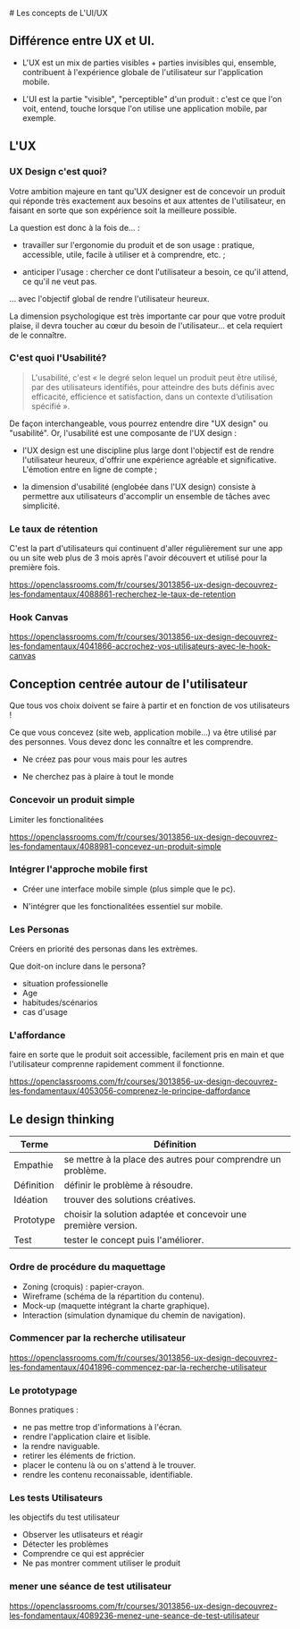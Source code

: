# Les concepts de L'UI/UX


## Différence entre  UX et UI.

- L'UX est un mix de parties visibles + parties invisibles qui, ensemble, contribuent à l'expérience globale de l'utilisateur sur l'application mobile.

- L'UI est la partie "visible", "perceptible" d'un produit : c'est ce que l'on voit, entend, touche lorsque l'on utilise une application mobile, par exemple.

## L'UX

### UX Design c'est quoi?

Votre ambition majeure en tant qu'UX designer est de concevoir un produit qui réponde très exactement aux besoins et aux attentes de l'utilisateur, en faisant en sorte que son expérience soit la meilleure possible.

La question est donc à la fois de… :

- travailler sur l'ergonomie du produit et de son usage : pratique, accessible, utile, facile à utiliser et à comprendre, etc. ;

- anticiper l'usage : chercher ce dont l'utilisateur a besoin, ce qu'il attend, ce qu'il ne veut pas.

… avec l'objectif global de rendre l'utilisateur heureux. 

La dimension psychologique est très importante car pour que votre produit plaise, il devra toucher au cœur du besoin de l'utilisateur… et cela requiert de le connaître.


### C'est quoi l'Usabilité?

> L'usabilité, c'est « le degré selon lequel un produit peut être utilisé, par des utilisateurs identifiés, pour atteindre des buts définis avec efficacité, efficience et satisfaction, dans un contexte d’utilisation spécifié ».

De façon interchangeable, vous pourrez entendre dire "UX design" ou "usabilité". Or, l'usabilité est une composante de l'UX design :

- l'UX design est une discipline plus large dont l'objectif est de rendre l'utilisateur heureux, d'offrir une expérience agréable et significative. L'émotion entre en ligne de compte ;

- la dimension d'usabilité (englobée dans l'UX design) consiste à permettre aux utilisateurs d'accomplir un ensemble de tâches avec simplicité.

### Le taux de rétention

C'est la part d'utilisateurs qui continuent d'aller régulièrement sur une app ou un site web plus de 3 mois après l'avoir découvert et utilisé pour la première fois.

https://openclassrooms.com/fr/courses/3013856-ux-design-decouvrez-les-fondamentaux/4088861-recherchez-le-taux-de-retention


### Hook Canvas

https://openclassrooms.com/fr/courses/3013856-ux-design-decouvrez-les-fondamentaux/4041866-accrochez-vos-utilisateurs-avec-le-hook-canvas


## Conception centrée autour de l'utilisateur

Que tous vos choix doivent se faire à partir et en fonction de vos utilisateurs !

Ce que vous concevez (site web, application mobile…) va être utilisé par des personnes. Vous devez donc les connaître et les comprendre.

- Ne créez pas pour vous mais pour les autres

- Ne cherchez pas à plaire à tout le monde


### Concevoir un produit simple

Limiter les fonctionalitées

https://openclassrooms.com/fr/courses/3013856-ux-design-decouvrez-les-fondamentaux/4088981-concevez-un-produit-simple

### Intégrer l'approche mobile first

- Créer une interface mobile simple (plus simple que le pc).

- N'intégrer que les fonctionalitées essentiel sur mobile.

### Les Personas

Créers en priorité des personas dans les extrèmes.

Que doit-on inclure dans le persona?

- situation professionelle
- Age
- habitudes/scénarios
- cas d'usage

### L'affordance

faire en sorte que le produit soit accessible, facilement pris en main et que l'utilisateur comprenne rapidement comment il fonctionne.

https://openclassrooms.com/fr/courses/3013856-ux-design-decouvrez-les-fondamentaux/4053056-comprenez-le-principe-daffordance


## Le design thinking

| Terme | Définition |
| - | - |
| Empathie | se mettre à la place des autres pour comprendre un problème. |
| Définition | définir le problème à résoudre. |
| Idéation | trouver des solutions créatives. |
| Prototype | choisir la solution adaptée et concevoir une première version. |
| Test | tester le concept puis l'améliorer. |

### Ordre de procédure du maquettage

- Zoning (croquis) : papier-crayon.
- Wireframe (schéma de la répartition du contenu).
- Mock-up (maquette intégrant la charte graphique).
- Interaction (simulation dynamique du chemin de navigation).

### Commencer par la recherche utilisateur

https://openclassrooms.com/fr/courses/3013856-ux-design-decouvrez-les-fondamentaux/4041896-commencez-par-la-recherche-utilisateur


### Le prototypage


Bonnes pratiques : 

- ne pas mettre trop d'informations à l'écran.
- rendre l'application claire et lisible.
- la rendre naviguable.
- retirer les éléments de friction.
- placer le contenu là ou on s'attend à le trouver.
- rendre les contenu reconaissable, identifiable.


### Les tests Utilisateurs

les objectifs du test utilisateur

- Observer les utlisateurs et réagir
- Détecter les problèmes 
- Comprendre ce qui est apprécier
- Ne pas montrer comment utiliser le produit


### mener une séance de test utilisateur

https://openclassrooms.com/fr/courses/3013856-ux-design-decouvrez-les-fondamentaux/4089236-menez-une-seance-de-test-utilisateur